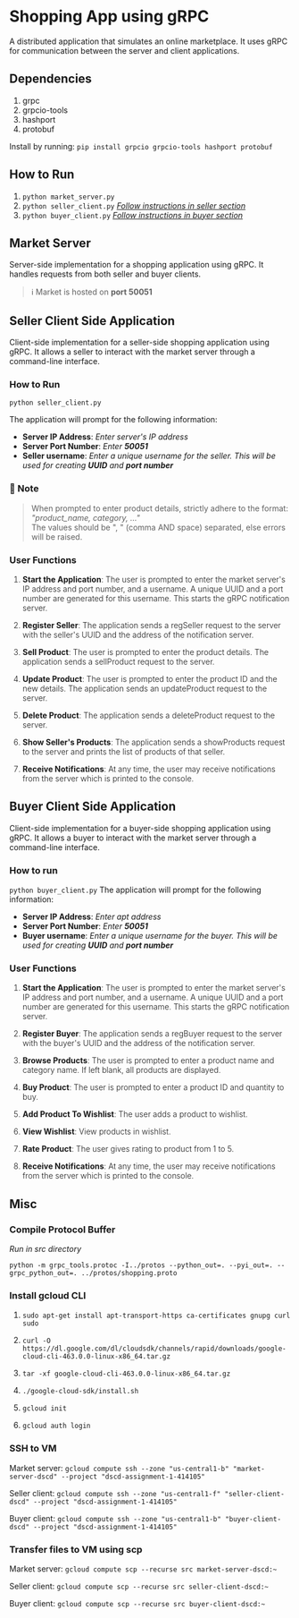 # Shopping App using gRPC
A distributed application that simulates an online marketplace. It uses gRPC for communication between the server and client applications.

## Dependencies
1. grpc
2. grpcio-tools
4. hashport
5. protobuf

Install by running: `pip install grpcio grpcio-tools hashport protobuf`

## How to Run
1. `python market_server.py`
2. `python seller_client.py`
    [*Follow instructions in seller section*](#seller-client-side-application)
3. `python buyer_client.py`
    [*Follow instructions in buyer section*](#buyer-client-side-application)


## Market Server
Server-side implementation for a shopping application using gRPC. It handles requests from both seller and buyer clients.

> ℹ️ Market is hosted on **port 50051**


## Seller Client Side Application
Client-side implementation for a seller-side shopping application using gRPC. It allows a seller to interact with the market server through a command-line interface.

### How to Run
`python seller_client.py`

The application will prompt for  the following information:
- **Server IP Address**: *Enter server's IP address*
- **Server Port Number**: *Enter **50051***
- **Seller username**: *Enter a unique username for the seller. This will be used for creating **UUID** and **port number*** 

### 🚧 Note
> When prompted to enter product details, strictly adhere to the format:
*"product_name, category, ..."*   
The values should be ", " (comma AND space) separated, else errors will be raised.  

<div style="font-weight:300">

### User Functions
1. **Start the Application**: The user is prompted to enter the market server's IP address and port number, and a username. A unique UUID and a port number are generated for this username. This starts the gRPC notification server.
2. **Register Seller**: The application sends a regSeller request to the server with the seller's UUID and the address of the notification server.

3. **Sell Product**: The user is prompted to enter the product details. The application sends a sellProduct request to the server.

4. **Update Product**: The user is prompted to enter the product ID and the new details. The application sends an updateProduct request to the server.

5. **Delete Product**: The application sends a deleteProduct request to the server.

1. **Show Seller's Products**: The application sends a showProducts request to the server and prints the list of products of that seller.

5. **Receive Notifications**: At any time, the user may receive notifications from the server which is printed to the console.
</div>


## Buyer Client Side Application
Client-side implementation for a buyer-side shopping application using gRPC. It allows a buyer to interact with the market server through a command-line interface.

### How to run
`python buyer_client.py`
The application will prompt for  the following information:
- **Server IP Address**: *Enter apt address*
- **Server Port Number**: *Enter **50051***
- **Buyer username**: *Enter a unique username for the buyer. This will be used for creating **UUID** and **port number***

<div style="font-weight:300">

### User Functions
1. **Start the Application**: The user is prompted to enter the market server's IP address and port number, and a username. A unique UUID and a port number are generated for this username. This starts the gRPC notification server.

2. **Register Buyer**: The application sends a regBuyer request to the server with the buyer's UUID and the address of the notification server.

3. **Browse Products**: The user is prompted to enter a product name and category name. If left blank, all products are displayed.

4. **Buy Product**: The user is prompted to enter a product ID and quantity to buy.

5. **Add Product To Wishlist**: The user adds a product to wishlist.
   
6. **View Wishlist**: View products in wishlist.

7. **Rate Product**: The user gives rating to product from 1 to 5.

8. **Receive Notifications**: At any time, the user may receive notifications from the server which is printed to the console.
</div>

## Misc
### Compile Protocol Buffer
*Run in src directory*

`python -m grpc_tools.protoc -I../protos --python_out=. --pyi_out=. --grpc_python_out=. ../protos/shopping.proto`

### Install gcloud CLI
1. `sudo apt-get install apt-transport-https ca-certificates gnupg curl sudo`

2. `curl -O https://dl.google.com/dl/cloudsdk/channels/rapid/downloads/google-cloud-cli-463.0.0-linux-x86_64.tar.gz`

3. `tar -xf google-cloud-cli-463.0.0-linux-x86_64.tar.gz`

4. `./google-cloud-sdk/install.sh`

5. `gcloud init`
   
6. `gcloud auth login`

### SSH to VM
Market server: `gcloud compute ssh --zone "us-central1-b" "market-server-dscd" --project "dscd-assignment-1-414105"`

Seller client: `gcloud compute ssh --zone "us-central1-f" "seller-client-dscd" --project "dscd-assignment-1-414105"`

Buyer client: `gcloud compute ssh --zone "us-central1-b" "buyer-client-dscd" --project "dscd-assignment-1-414105"`

### Transfer files to VM using scp
Market server: `gcloud compute scp --recurse src market-server-dscd:~`

Seller client: `gcloud compute scp --recurse src seller-client-dscd:~`

Buyer client: `gcloud compute scp --recurse src buyer-client-dscd:~`
